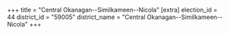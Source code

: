 +++
title = "Central Okanagan--Similkameen--Nicola"
[extra]
election_id = 44
district_id = "59005"
district_name = "Central Okanagan--Similkameen--Nicola"
+++
